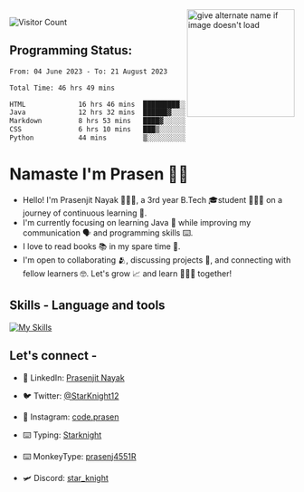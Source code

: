 <img src="https://github.com/StarKnightt/StarKnightt/assets/92244026/88aa0fff-389b-4d45-9724-6f6e8a58526c" alt="give alternate name if image doesn't load" align="right" width="190">
<div>

![Visitor Count](https://profile-counter.glitch.me/StarKnightt/count.svg)
</div>  


## Programming Status: 
<!--START_SECTION:waka-->

```txt
From: 04 June 2023 - To: 21 August 2023

Total Time: 46 hrs 49 mins

HTML             16 hrs 46 mins  █████████░░░░░░░░░░░░░░░░   35.63 %
Java             12 hrs 32 mins  ██████▓░░░░░░░░░░░░░░░░░░   26.65 %
Markdown         8 hrs 53 mins   ████▓░░░░░░░░░░░░░░░░░░░░   18.89 %
CSS              6 hrs 10 mins   ███▒░░░░░░░░░░░░░░░░░░░░░   13.13 %
Python           44 mins         ▒░░░░░░░░░░░░░░░░░░░░░░░░   01.56 %
```

<!--END_SECTION:waka-->

# Namaste I'm Prasen 🙏🏻
- Hello! I'm Prasenjit Nayak 👨🏻‍💻, a 3rd year B.Tech 🎓student 👨🏻‍🎓 on a journey of continuous learning 📑.
- I'm currently focusing on learning Java 🍵 while improving my communication 🗣️ and programming skills ⌨️. 
- I love to read books 📚 in my spare time 🪹.
- I'm open to collaborating 🫂, discussing projects 📒, and connecting with fellow learners 🤓. Let's grow 📈 and learn 🙎🏻‍♂️ together!

## Skills - Language and tools
[![My Skills](https://skillicons.dev/icons?i=java,git,github,vscode,linux,discord&theme=light)](https://skillicons.dev)
<!--social stats -->

## Let's connect -
- 💼 LinkedIn: [Prasenjit Nayak](https://www.linkedin.com/in/prasenjitnayak/)

- 🐦 Twitter: [@StarKnight12](https://twitter.com/Star_Knight12)

- 📲 Instagram: [code.prasen](https://www.instagram.com/code.prasen/)

- ⌨️ Typing: [Starknight](https://10fastfingers.com/user/2856155/)

- ⌨️ MonkeyType: [prasenj4551R](https://monkeytype.com/profile/prasenj4551R)

- 🛩️ Discord: [star_knight](https://discord.com/users/star_knight)
<!-- End of the README files :) --!>

